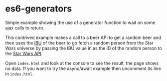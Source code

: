 # es6-generators

Simple example showing the use of a generator function to wait on some ajax
calls to return.

This contrived example makes a call to a beer API to get a random beer and then
uses the [IBU](https://en.wikipedia.org/wiki/Beer_measurement#Bitterness) of the
beer to go fetch a random person from the Star Wars universe by passing the IBU
value in as the ID of the random person to the [Star Wars API](https://swapi.co/).

Open `index.html` and look at the console to see the result, the page shows
no data. If you want to try the async/await example then uncomment its line in
`index.html`.